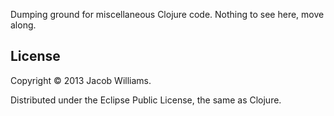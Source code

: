 Dumping ground for miscellaneous Clojure code. Nothing to see here, move along.

## License

Copyright © 2013 Jacob Williams.

Distributed under the Eclipse Public License, the same as Clojure.
